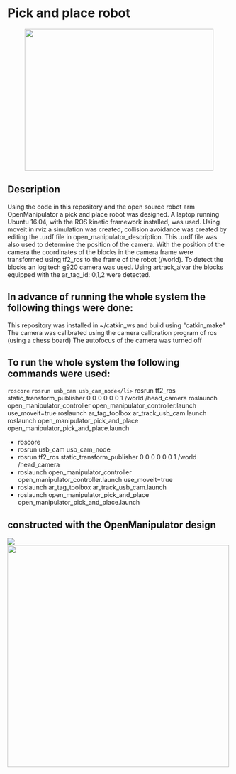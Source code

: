 # Pick and place robot
<p align="center" >
  <img src="https://github.com/ConventionalEcho/ROS_Pick_and_Place/blob/master/illustration.gif" width="426" height="320">
</p>

## Description
<p>
    Using the code in this repository and the open source robot arm OpenManipulator a pick and place robot was designed. A laptop running       Ubuntu 16.04, with the ROS kinetic framework installed, was used. Using moveit in rviz a simulation was created, collision avoidance       was created by editing the .urdf file in open_manipulator_description. This .urdf file was also used to determine the position of the       camera. With the position of the camera the coordinates of the blocks in the camera frame were transformed using tf2_ros to the frame       of the robot (/world). To detect the blocks an logitech g920 camera was used. Using artrack_alvar the blocks equipped with the             ar_tag_id: 0,1,2 were detected. 
</p>

## In advance of running the whole system the following things were done:
<p>
  This repository was installed in ~/catkin_ws and build using "catkin_make"
  The camera was calibrated using the camera calibration program of ros (using a chess board)
  The autofocus of the camera was turned off
</p>

## To run the whole system the following commands were used:
```roscore```
```rosrun usb_cam usb_cam_node</li>```
rosrun tf2_ros static_transform_publisher 0 0 0 0 0 0 1 /world /head_camera</li>
roslaunch open_manipulator_controller open_manipulator_controller.launch use_moveit=true</li>
roslaunch ar_tag_toolbox ar_track_usb_cam.launch</li>
roslaunch open_manipulator_pick_and_place open_manipulator_pick_and_place.launch</li>


<ul>
  <li>roscore</li>
  <li>rosrun usb_cam usb_cam_node</li>
  <li>rosrun tf2_ros static_transform_publisher 0 0 0 0 0 0 1 /world /head_camera</li>
  <li>roslaunch open_manipulator_controller open_manipulator_controller.launch use_moveit=true</li>
  <li>roslaunch ar_tag_toolbox ar_track_usb_cam.launch</li>
  <li>roslaunch open_manipulator_pick_and_place open_manipulator_pick_and_place.launch</li>
</ul> 

## constructed with the OpenManipulator design
<img src="https://github.com/ROBOTIS-GIT/emanual/blob/master/assets/images/platform/openmanipulator_x/OpenManipulator.png">
<img src="https://github.com/ROBOTIS-GIT/emanual/blob/master/assets/images/platform/openmanipulator_x/OpenManipulator_Chain_Capture.png" width="500">

